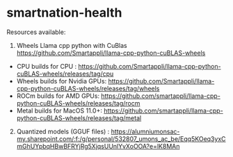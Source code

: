 # smartnation-health

Resources available: 

1. Wheels Llama cpp python with CuBlas https://github.com/Smartappli/llama-cpp-python-cuBLAS-wheels

-  CPU builds for CPU : https://github.com/Smartappli/llama-cpp-python-cuBLAS-wheels/releases/tag/cpu
-  Wheels builds for Nvidia GPUs: https://github.com/Smartappli/llama-cpp-python-cuBLAS-wheels/releases/tag/wheels
-  ROCm builds for AMD GPUs: https://github.com/smartappli/llama-cpp-python-cuBLAS-wheels/releases/tag/rocm  
-  Metal builds for MacOS 11.0+: https://github.com/smartappli/llama-cpp-python-cuBLAS-wheels/releases/tag/metal

2. Quantized models (GGUF files) : https://alumniumonsac-my.sharepoint.com/:f:/g/personal/532807_umons_ac_be/Eqq5KOeq3yxCmGhUYpbqHBwBFRYjRg5XjqsUUnlYvXoOOA?e=lK8MAn
